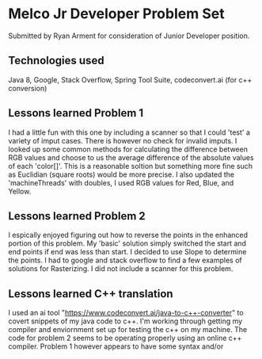 # Melco Jr Developer Problem Set 
Submitted by Ryan Arment for consideration of Junior Developer position.

## Technologies used
Java 8, Google, Stack Overflow, Spring Tool Suite, codeconvert.ai (for c++ conversion)

## Lessons learned Problem 1
I had a little fun with this one by including a scanner so that I could 'test' a variety of imput cases. There is however no check for invalid imputs.
 I looked up some common methods for calculating the difference between RGB values and choose to us the average difference of the absolute values of each 'color[]'. This is a reasonable soltion but something more fine such as Euclidian (square roots) would be more precise. I also updated the 'machineThreads' with doubles, I used RGB values for Red, Blue, and Yellow.


## Lessons learned Problem 2
I espically enjoyed figuring out how to reverse the points in the enhanced portion of this problem. My 'basic' solution simply switched the start and end points if end was less than start. I decided to use Slope to determine the points. I had to google and stack overflow to find a few examples of solutions for Rasterizing. I did not include a scanner for this problem.

## Lessons learned C++ translation
I used an ai tool "https://www.codeconvert.ai/java-to-c++-converter" to covert snippets of my java code to c++. I'm working through getting my compiler and enviornment set up for testing the c++ on my machine. The code for problem 2 seems to be operating properly using an online c++ compiler. Problem 1 however appears to have some syntax and/or 
